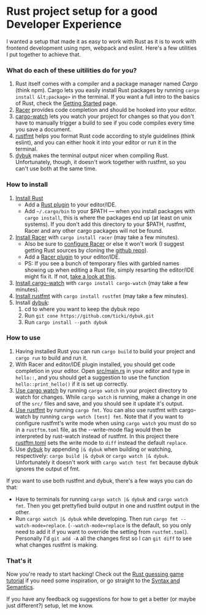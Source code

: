 # Rust project setup for a good Developer Experience

I wanted a setup that made it as easy to work with Rust as it is to work with frontend development using npm, webpack and eslint. Here's a few utilities I put together to achieve that.

### What do each of these uitilities do for you?

1. Rust itself comes with a compiler and a package manager named _Cargo_ (think npm). Cargo lets you easily install Rust packages by running `cargo install &lt;package>` in the terminal. If you want a full intro to the basics of Rust, check the [Getting Started](https://doc.rust-lang.org/book/getting-started.html) page.
1. [Racer](https://github.com/phildawes/racer#racer---code-completion-for-rust) provides code completion and should be hooked into your editor.
1. [cargo-watch](https://github.com/passcod/cargo-watch#-cargo-watch) lets you watch your project for changes so that you don't have to manually trigger a build to see if you code compiles every time you save a document.
1. [rustfmt](https://github.com/rust-lang-nursery/rustfmt#rustfmt--) helps you format Rust code according to style guidelines (think eslint), and you can either hook it into your editor or run it in the terminal.
1. [dybuk](https://github.com/Ticki/dybuk) makes the terminal output nicer when compiling Rust. Unfortunately, though, it doesn't work together with rustfmt, so you can't use both at the same time.

### How to install

1. [Install Rust](https://www.rust-lang.org/en-US/downloads.html)
    * Add a [Rust plugin](https://forge.rust-lang.org/ides.html) to your editor/IDE.
    * Add `~/.cargo/bin` to your $PATH ― when you install packages with `cargo install`, this is where the packages end up (at least on unix systems). If you don't add this directory to your $PATH, rustfmt, Racer and any other cargo packages will not be found.
1. [Install Racer](https://github.com/phildawes/racer#installation) with `cargo install racer` (may take a few minutes).
    * Also be sure to [configure Racer](https://github.com/phildawes/racer#configuration) or else it won't work (I suggest getting Rust sources by cloning the [github repo](https://github.com/rust-lang/rust)).
    * Add a [Racer plugin](https://github.com/phildawes/racer#editorsides-supported) to your editor/IDE.
    * PS: If you see a bunch of temporary files with garbled names showing up when editing a Rust file, simply resarting the editor/IDE might fix it. If not, [take a look at this](https://github.com/defuz/RustAutoComplete/issues/19).
1. [Install cargo-watch](https://github.com/passcod/cargo-watch#install) with `cargo install cargo-watch` (may take a few minutes).
1. [Install rustfmt](https://github.com/rust-lang-nursery/rustfmt#installation) with `cargo install rustfmt` (may take a few minutes).
1. Install [dybuk](https://github.com/Ticki/dybuk):
    1. cd to where you want to keep the dybuk repo
    1. Run `git cone https://github.com/ticki/dybuk.git`
    1. Run `cargo install --path dybuk`

### How to use

1. Having installed Rust you can run `cargo build` to build your project and `cargo run` to build and run it.
1. With Racer and editor/IDE plugin installed, you should get code completion in your editor. Open [src/main.rs](src/main.rs) in your editor and type in `hello::`, and you should get a suggestion to use the function `hello::print_hello()` if it is set up correctly.
1. [Use cargo watch](https://github.com/passcod/cargo-watch#usage) by running `cargo watch` in your project directory to watch for changes. While `cargo watch` is running, make a change in one of the `src/` files and save, and you should see it update it's output.
1. [Use rustfmt](https://github.com/rust-lang-nursery/rustfmt#running) by running `cargo fmt`. You can also use rustfmt with cargo-watch by running `cargo watch [test] fmt`. Note that if you want to configure rustfmt's write mode when using `cargo watch` you must do so in a `rustftm.toml` file, as the --write-mode flag would then be interpreted by rust-watch instead of rustfmt. In this project there [rustftm.toml](rustftm.toml) sets the write mode to `diff` instead the default `replace`.
1. Use [dybuk](https://github.com/Ticki/dybuk) by appending `|& dybuk` when building or watching, respectively: `cargo build |& dybuk` or `cargo watch |& dybuk`. Unfortunately it doesn't work with `cargo watch test fmt` because dybuk ignores the output of fmt.

If you want to use both rustfmt and dybuk, there's a few ways you can do that:

- Have to terminals for running `cargo watch |& dybuk` and `cargo watch fmt`. Then you get prettyfied build output in one and rustfmt output in the other.
- Run `cargo watch |& dybuk` while developing. Then run `cargo fmt --watch-mode=replace`. (`--watch-mode=replace` is the default, so you only need to add it if you want to override the setting from `rustfmt.toml`). Personally I'd `git add -A` all the changes first so I can `git diff` to see what changes rustfmt is making.

### That's it

Now you're ready to start hacking! Check out the [Rust guessing game tutorial](https://doc.rust-lang.org/book/guessing-game.html) if you need some inspiration, or go straight to the [Syntax and Semantics](https://doc.rust-lang.org/book/syntax-and-semantics.html).

If you have any feedback og suggestions for how to get a better (or maybe just different?) setup, let me know.
